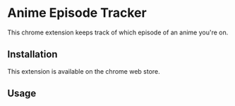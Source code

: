 Anime Episode Tracker
=====================
This chrome extension keeps track of which episode of an anime you're on.

Installation
------------
This extension is available on the chrome web store.

Usage
-----
